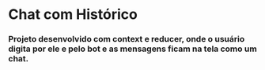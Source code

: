 # Chat com Histórico

### Projeto desenvolvido com context e reducer, onde o usuário digita por ele e pelo bot e as mensagens ficam na tela como um chat.
